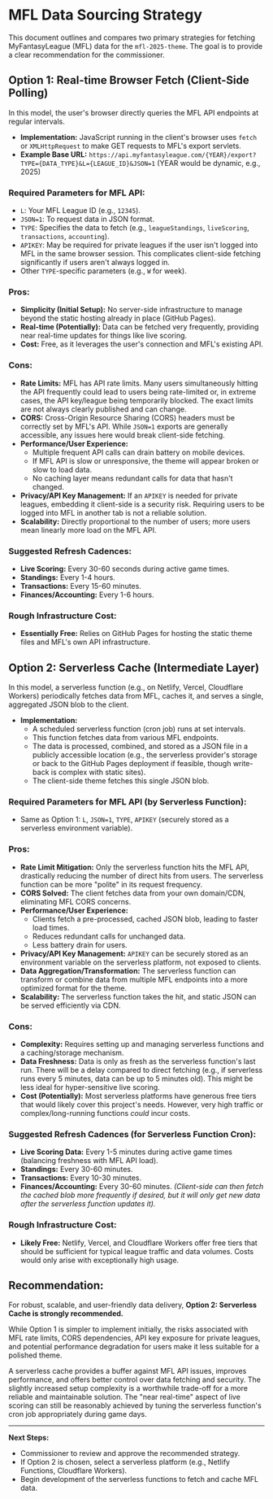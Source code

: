 # MFL Data Sourcing Strategy

This document outlines and compares two primary strategies for fetching MyFantasyLeague (MFL) data for the `mfl-2025-theme`. The goal is to provide a clear recommendation for the commissioner.

## Option 1: Real-time Browser Fetch (Client-Side Polling)

In this model, the user's browser directly queries the MFL API endpoints at regular intervals.

-   **Implementation:** JavaScript running in the client's browser uses `fetch` or `XMLHttpRequest` to make GET requests to MFL's export servlets.
-   **Example Base URL:** `https://api.myfantasyleague.com/{YEAR}/export?TYPE={DATA_TYPE}&L={LEAGUE_ID}&JSON=1` (YEAR would be dynamic, e.g., 2025)

### Required Parameters for MFL API:
-   `L`: Your MFL League ID (e.g., `12345`).
-   `JSON=1`: To request data in JSON format.
-   `TYPE`: Specifies the data to fetch (e.g., `leagueStandings`, `liveScoring`, `transactions`, `accounting`).
-   `APIKEY`: May be required for private leagues if the user isn't logged into MFL in the same browser session. This complicates client-side fetching significantly if users aren't always logged in.
-   Other `TYPE`-specific parameters (e.g., `W` for week).

### Pros:
-   **Simplicity (Initial Setup):** No server-side infrastructure to manage beyond the static hosting already in place (GitHub Pages).
-   **Real-time (Potentially):** Data can be fetched very frequently, providing near real-time updates for things like live scoring.
-   **Cost:** Free, as it leverages the user's connection and MFL's existing API.

### Cons:
-   **Rate Limits:** MFL has API rate limits. Many users simultaneously hitting the API frequently could lead to users being rate-limited or, in extreme cases, the API key/league being temporarily blocked. The exact limits are not always clearly published and can change.
-   **CORS:** Cross-Origin Resource Sharing (CORS) headers must be correctly set by MFL's API. While `JSON=1` exports are generally accessible, any issues here would break client-side fetching.
-   **Performance/User Experience:**
    -   Multiple frequent API calls can drain battery on mobile devices.
    -   If MFL API is slow or unresponsive, the theme will appear broken or slow to load data.
    -   No caching layer means redundant calls for data that hasn't changed.
-   **Privacy/API Key Management:** If an `APIKEY` is needed for private leagues, embedding it client-side is a security risk. Requiring users to be logged into MFL in another tab is not a reliable solution.
-   **Scalability:** Directly proportional to the number of users; more users mean linearly more load on the MFL API.

### Suggested Refresh Cadences:
-   **Live Scoring:** Every 30-60 seconds during active game times.
-   **Standings:** Every 1-4 hours.
-   **Transactions:** Every 15-60 minutes.
-   **Finances/Accounting:** Every 1-6 hours.

### Rough Infrastructure Cost:
-   **Essentially Free:** Relies on GitHub Pages for hosting the static theme files and MFL's own API infrastructure.

## Option 2: Serverless Cache (Intermediate Layer)

In this model, a serverless function (e.g., on Netlify, Vercel, Cloudflare Workers) periodically fetches data from MFL, caches it, and serves a single, aggregated JSON blob to the client.

-   **Implementation:**
    -   A scheduled serverless function (cron job) runs at set intervals.
    -   This function fetches data from various MFL endpoints.
    -   The data is processed, combined, and stored as a JSON file in a publicly accessible location (e.g., the serverless provider's storage or back to the GitHub Pages deployment if feasible, though write-back is complex with static sites).
    -   The client-side theme fetches this single JSON blob.

### Required Parameters for MFL API (by Serverless Function):
-   Same as Option 1: `L`, `JSON=1`, `TYPE`, `APIKEY` (securely stored as a serverless environment variable).

### Pros:
-   **Rate Limit Mitigation:** Only the serverless function hits the MFL API, drastically reducing the number of direct hits from users. The serverless function can be more "polite" in its request frequency.
-   **CORS Solved:** The client fetches data from your own domain/CDN, eliminating MFL CORS concerns.
-   **Performance/User Experience:**
    -   Clients fetch a pre-processed, cached JSON blob, leading to faster load times.
    -   Reduces redundant calls for unchanged data.
    -   Less battery drain for users.
-   **Privacy/API Key Management:** `APIKEY` can be securely stored as an environment variable on the serverless platform, not exposed to clients.
-   **Data Aggregation/Transformation:** The serverless function can transform or combine data from multiple MFL endpoints into a more optimized format for the theme.
-   **Scalability:** The serverless function takes the hit, and static JSON can be served efficiently via CDN.

### Cons:
-   **Complexity:** Requires setting up and managing serverless functions and a caching/storage mechanism.
-   **Data Freshness:** Data is only as fresh as the serverless function's last run. There will be a delay compared to direct fetching (e.g., if serverless runs every 5 minutes, data can be up to 5 minutes old). This might be less ideal for hyper-sensitive live scoring.
-   **Cost (Potentially):** Most serverless platforms have generous free tiers that would likely cover this project's needs. However, very high traffic or complex/long-running functions *could* incur costs.

### Suggested Refresh Cadences (for Serverless Function Cron):
-   **Live Scoring Data:** Every 1-5 minutes during active game times (balancing freshness with MFL API load).
-   **Standings:** Every 30-60 minutes.
-   **Transactions:** Every 10-30 minutes.
-   **Finances/Accounting:** Every 30-60 minutes.
*(Client-side can then fetch the cached blob more frequently if desired, but it will only get new data after the serverless function updates it).*

### Rough Infrastructure Cost:
-   **Likely Free:** Netlify, Vercel, and Cloudflare Workers offer free tiers that should be sufficient for typical league traffic and data volumes. Costs would only arise with exceptionally high usage.

## Recommendation:

For robust, scalable, and user-friendly data delivery, **Option 2: Serverless Cache is strongly recommended.**

While Option 1 is simpler to implement initially, the risks associated with MFL rate limits, CORS dependencies, API key exposure for private leagues, and potential performance degradation for users make it less suitable for a polished theme.

A serverless cache provides a buffer against MFL API issues, improves performance, and offers better control over data fetching and security. The slightly increased setup complexity is a worthwhile trade-off for a more reliable and maintainable solution. The "near real-time" aspect of live scoring can still be reasonably achieved by tuning the serverless function's cron job appropriately during game days.

---

**Next Steps:**
-   Commissioner to review and approve the recommended strategy.
-   If Option 2 is chosen, select a serverless platform (e.g., Netlify Functions, Cloudflare Workers).
-   Begin development of the serverless functions to fetch and cache MFL data. 